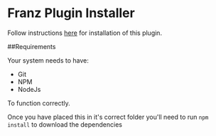 # Franz Plugin Installer

Follow instructions [here](https://github.com/meetfranz/plugins/blob/master/docs/integration.md) for installation of this plugin.

##Requirements

Your system needs to have:
 * Git
 * NPM
 * NodeJs
 
 To function correctly.

Once you have placed this in it's correct folder you'll need to run `npm install` to download the dependencies
